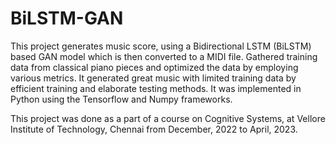 # BiLSTM-GAN

This project generates music score, using a Bidirectional LSTM (BiLSTM) based GAN model which is then converted to a MIDI file. Gathered training data from classical piano pieces and optimized the data by employing various metrics. It generated great music with limited training data by efficient training and elaborate testing methods. It was implemented in Python using the Tensorflow and Numpy frameworks.

This project was done as a part of a course on Cognitive Systems, at Vellore Institute of Technology, Chennai from December, 2022 to April, 2023.
